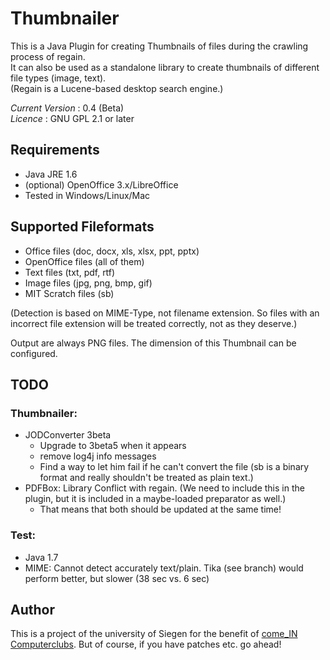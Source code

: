 Thumbnailer
===========

This is a Java Plugin for creating Thumbnails of files during the crawling process of regain.<br>
It can also be used as a standalone library to create thumbnails of different file types (image, text).<br>
(Regain is a Lucene-based desktop search engine.)

*Current Version* : 0.4 (Beta)<br>
*Licence* : GNU GPL 2.1 or later

Requirements
------------

* Java JRE 1.6
* (optional) OpenOffice 3.x/LibreOffice
* Tested in Windows/Linux/Mac

Supported Fileformats
---------------------

* Office files (doc, docx, xls, xlsx, ppt, pptx)
* OpenOffice files (all of them)
* Text files (txt, pdf, rtf)
* Image files (jpg, png, bmp, gif)
* MIT Scratch files (sb)

(Detection is based on MIME-Type, not filename extension. So files with an incorrect file extension will be treated correctly, not as they deserve.) 

Output are always PNG files. The dimension of this Thumbnail can be configured.

TODO
----

### Thumbnailer:
* JODConverter 3beta
  * Upgrade to 3beta5 when it appears
  * remove log4j info messages
  * Find a way to let him fail if he can't convert the file (sb is a binary format and really shouldn't be treated as plain text.)
* PDFBox: Library Conflict with regain. (We need to include this in the plugin, but it is included in a maybe-loaded preparator as well.)
  * That means that both should be updated at the same time!

### Test: 

* Java 1.7
* MIME: Cannot detect accurately text/plain. Tika (see branch) would perform better, but slower (38 sec vs. 6 sec) 

Author
------

This is a project of the university of Siegen for the benefit of [come_IN Computerclubs](http://www.computerclub-comein.de). But of course, if you have patches etc. go ahead!
